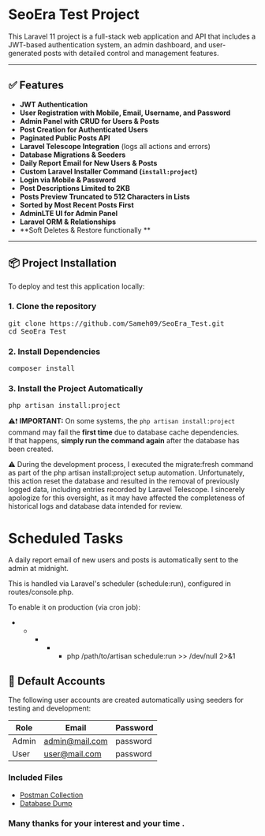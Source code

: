 #  SeoEra Test Project

This Laravel 11 project is a full-stack web application and API that includes a JWT-based authentication system, an admin dashboard, and user-generated posts with detailed control and management features.

---

## ✅ Features

-  **JWT Authentication**
-  **User Registration with Mobile, Email, Username, and Password**
-  **Admin Panel with CRUD for Users & Posts**
-  **Post Creation for Authenticated Users**
-  **Paginated Public Posts API**
-  **Laravel Telescope Integration** (logs all actions and errors)
-  **Database Migrations & Seeders**
-  **Daily Report Email for New Users & Posts**
-  **Custom Laravel Installer Command (`install:project`)**
-  **Login via Mobile & Password**
-  **Post Descriptions Limited to 2KB**
-  **Posts Preview Truncated to 512 Characters in Lists**
-  **Sorted by Most Recent Posts First**
-  **AdminLTE UI for Admin Panel**
-  **Laravel ORM & Relationships**
-  **Soft Deletes & Restore functionally **


---

## 📦 Project Installation

To deploy and test this application locally:

### 1. Clone the repository
<pre>
git clone https://github.com/Sameh09/SeoEra_Test.git
cd SeoEra_Test
</pre>
### 2. Install Dependencies
<pre>
composer install
</pre>
### 3. Install the Project Automatically
<pre>
php artisan install:project
</pre>
⚠️❗ **IMPORTANT:** On some systems, the `php artisan install:project` command may fail the **first time** due to database cache dependencies.  
If that happens, **simply run the command again** after the database has been created.

⚠️ During the development process, I executed the migrate:fresh command as part of the php artisan install:project setup automation. Unfortunately, this action reset the database and resulted in the removal of previously logged data, including entries recorded by Laravel Telescope.
I sincerely apologize for this oversight, as it may have affected the completeness of historical logs and database data intended for review.

# Scheduled Tasks
A daily report email of new users and posts is automatically sent to the admin at midnight.

This is handled via Laravel's scheduler (schedule:run), configured in routes/console.php.

To enable it on production (via cron job):

* * * * * php /path/to/artisan schedule:run >> /dev/null 2>&1


## 🧪 Default Accounts

The following user accounts are created automatically using seeders for testing and development:

| Role     | Email            | Password  |
|----------|------------------|-----------|
| Admin    | admin@mail.com   | password  |
| User     | user@mail.com    | password  |


### Included Files

- [Postman Collection](./SeoEra.postman_collection.json)
- [Database Dump](./seoera.sql)

### Many thanks for your interest and your time .
